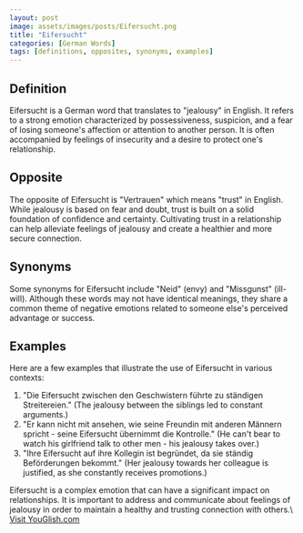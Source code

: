 ```yaml
---
layout: post
image: assets/images/posts/Eifersucht.png
title: "Eifersucht"
categories: [German Words]
tags: [definitions, opposites, synonyms, examples]
---
```


## Definition

Eifersucht is a German word that translates to "jealousy" in English. It refers to a strong emotion characterized by possessiveness, suspicion, and a fear of losing someone's affection or attention to another person. It is often accompanied by feelings of insecurity and a desire to protect one's relationship.

## Opposite

The opposite of Eifersucht is "Vertrauen" which means "trust" in English. While jealousy is based on fear and doubt, trust is built on a solid foundation of confidence and certainty. Cultivating trust in a relationship can help alleviate feelings of jealousy and create a healthier and more secure connection.

## Synonyms

Some synonyms for Eifersucht include "Neid" (envy) and "Missgunst" (ill-will). Although these words may not have identical meanings, they share a common theme of negative emotions related to someone else's perceived advantage or success. 

## Examples

Here are a few examples that illustrate the use of Eifersucht in various contexts:

1. "Die Eifersucht zwischen den Geschwistern führte zu ständigen Streitereien." (The jealousy between the siblings led to constant arguments.)
2. "Er kann nicht mit ansehen, wie seine Freundin mit anderen Männern spricht - seine Eifersucht übernimmt die Kontrolle." (He can't bear to watch his girlfriend talk to other men - his jealousy takes over.)
3. "Ihre Eifersucht auf ihre Kollegin ist begründet, da sie ständig Beförderungen bekommt." (Her jealousy towards her colleague is justified, as she constantly receives promotions.)

Eifersucht is a complex emotion that can have a significant impact on relationships. It is important to address and communicate about feelings of jealousy in order to maintain a healthy and trusting connection with others.\ <a id="yg-widget-0" class="youglish-widget" data-query="Eifersucht" data-lang="german" data-components="8412" data-auto-start="0" data-bkg-color="theme_light" data-title="How%20to%20pronounce%20Eifersucht%20in%20German"  rel="nofollow" href="https://youglish.com">Visit YouGlish.com</a><script async src="https://youglish.com/public/emb/widget.js" charset="utf-8"></script>